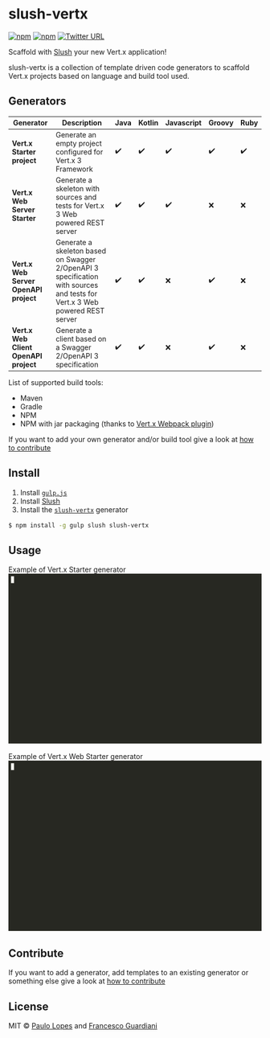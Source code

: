 # slush-vertx

[![npm](https://img.shields.io/npm/dw/localeval.svg)]()
[![npm](https://img.shields.io/npm/v/npm.svg)]()
[![Twitter URL](https://img.shields.io/twitter/url/http/shields.io.svg?style=social)]()

Scaffold with [Slush][slush-url] your new Vert.x application!

slush-vertx is a collection of template driven code generators to scaffold Vert.x projects based on language and build tool used.

## Generators

| Generator | Description | Java | Kotlin | Javascript | Groovy | Ruby |
|-----------|-------------|------|--------|------------|--------|------|
| **Vert.x Starter project** | Generate an empty project configured for Vert.x 3 Framework |:heavy_check_mark: | :heavy_check_mark: | :heavy_check_mark: | :heavy_check_mark: | :heavy_check_mark: |
| **Vert.x Web Server Starter** | Generate a skeleton with sources and tests for Vert.x 3 Web powered REST server | :heavy_check_mark: | :heavy_check_mark: | :heavy_check_mark: | :x: | :x: |
| **Vert.x Web Server OpenAPI project** | Generate a skeleton based on Swagger 2/OpenAPI 3 specification with sources and tests for Vert.x 3 Web powered REST server | :heavy_check_mark: | :heavy_check_mark: | :x: | :heavy_check_mark: | :x: |
| **Vert.x Web Client OpenAPI project** | Generate a client based on a Swagger 2/OpenAPI 3 specification | :heavy_check_mark: | :heavy_check_mark: | :x: | :heavy_check_mark: | :x: |

List of supported build tools:

* Maven
* Gradle
* NPM
* NPM with jar packaging (thanks to [Vert.x Webpack plugin](https://github.com/pmlopes/webpack-vertx-plugin))

If you want to add your own generator and/or build tool give a look at [how to contribute](https://github.com/pmlopes/slush-vertx/wiki/How-to-contribute)

## Install

1. Install [`gulp.js`][gulp-url]
2. Install [Slush][slush-url]
3. Install the [`slush-vertx`][generator-url] generator

```sh
$ npm install -g gulp slush slush-vertx
```

## Usage

Example of Vert.x Starter generator
[![asciicast](./demo.gif)](https://asciinema.org/a/lR23OQrMnDY6zZNggh8kgUAE4)

Example of Vert.x Web Starter generator
[![asciicast](./demo2.gif)](https://asciinema.org/a/DOZ639zUxksoMo4PxDUc12sNO)

## Contribute

If you want to add a generator, add templates to an existing generator or something else give a look at [how to contribute](https://github.com/pmlopes/slush-vertx/wiki/How-to-contribute)

## License

MIT © [Paulo Lopes](http://jetdrone.xyz) and [Francesco Guardiani](http://slinkydeveloper.github.io)

[slush-url]: http://slushjs.github.io
[gulp-url]: http://gulpjs.com
[generator-url]: https://github.com/pmlopes/slush-vertx
